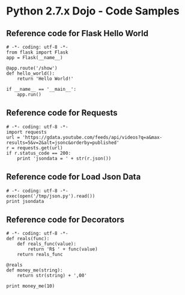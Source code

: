# Python 2.7.x Dojo - Code Samples

## Reference code for Flask Hello World

    # -*- coding: utf-8 -*-
    from flask import Flask
    app = Flask(__name__)
    
    @app.route('/show')
    def hello_world():
        return 'Hello World!'
    
    if __name__ == '__main__':
        app.run()

## Reference code for Requests

    # -*- coding: utf-8 -*-
    import requests
    url = 'https://gdata.youtube.com/feeds/api/videos?q=a&max-results=5&v=2&alt=jsonc&orderby=published'
    r = requests.get(url)
    if r.status_code == 200:
        print 'jsondata = ' + str(r.json())

## Reference code for Load Json Data

    # -*- coding: utf-8 -*-
    exec(open('/tmp/json.py').read())
    print jsondata

## Reference code for Decorators

    # -*- coding: utf-8 -*-
    def reals(func):
        def reals_func(value):
            return 'R$ ' + func(value)
        return reals_func
    
    @reals
    def money_me(string):
        return str(string) + ',00'
    
    print money_me(10)

